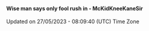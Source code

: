 #### Wise man says only fool rush in - McKidKneeKaneSir
Updated on 27/05/2023 - 08:09:40 (UTC) Time Zone
